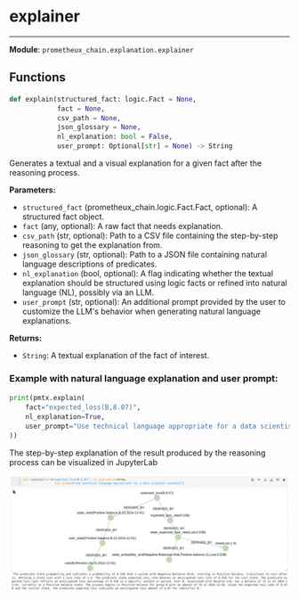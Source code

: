 # explainer

---

**Module**: `prometheux_chain.explanation.explainer`

## Functions

```python
def explain(structured_fact: logic.Fact = None,
            fact = None,
            csv_path = None,
            json_glossary = None,
            nl_explanation: bool = False,
            user_prompt: Optional[str] = None) -> String
```

Generates a textual and a visual explanation for a given fact after the reasoning process.

**Parameters:**

- `structured_fact` (prometheux_chain.logic.Fact.Fact, optional): A structured fact object.
- `fact` (any, optional): A raw fact that needs explanation.
- `csv_path` (str, optional): Path to a CSV file containing the step-by-step reasoning to get the explanation from.
- `json_glossary` (str, optional): Path to a JSON file containing natural language descriptions of predicates.
- `nl_explanation` (bool, optional): A flag indicating whether the textual explanation should be structured using logic facts or refined into natural language (NL), possibly via an LLM.
- `user_prompt` (str, optional): An additional prompt provided by the user to customize the LLM's behavior when generating natural language explanations.

**Returns:**

- `String`: A textual explanation of the fact of interest.

### Example with natural language explanation and user prompt:
```python
print(pmtx.explain(
    fact="expected_loss(B,8.07)",
    nl_explanation=True,
    user_prompt="Use technical language appropriate for a data scientist audience"
))
```
The step-by-step explanation of the result produced by the reasoning process can be visualized in JupyterLab

![VisualExplanationJupyterLab](./visual_explanation_jupyterlab.png)
